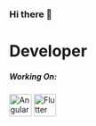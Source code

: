 ### Hi there 👋

# Developer

<h5>Working On:</h5>
<p>
<img 
     src="https://cdn.jsdelivr.net/gh/devicons/devicon/icons/angularjs/angularjs-original.svg" 
     alt="Angular" 
     width="40" height="40">
<img 
     src="https://cdn.jsdelivr.net/gh/devicons/devicon/icons/flutter/flutter-original.svg" 
     alt="Flutter"
     width="40" height="40">
</p>

<!--
**HooEP01/HooEP01** is a ✨ _special_ ✨ repository because its `README.md` (this file) appears on your GitHub profile.

Here are some ideas to get you started:

- 🔭 I’m currently working on ...
- 🌱 I’m currently learning ...
- 👯 I’m looking to collaborate on ...
- 🤔 I’m looking for help with ...
- 💬 Ask me about ...
- 📫 How to reach me: ...
- 😄 Pronouns: ...
- ⚡ Fun fact: ...
-->
